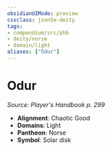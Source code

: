 ```yaml
---
obsidianUIMode: preview
cssclass: json5e-deity
tags:
- compendium/src/phb
- deity/norse
- domain/light
aliases: ["Odur"]
---
```

# Odur
*Source: Player's Handbook p. 299* 

- **Alignment**: Chaotic Good
- **Domains**: Light
- **Pantheon**: Norse
- **Symbol**: Solar disk